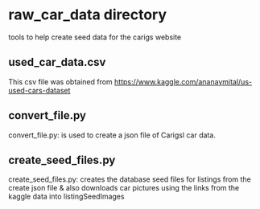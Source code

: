 # raw_car_data directory
tools to help create seed data for the carigs website

## used_car_data.csv
This csv file was obtained from https://www.kaggle.com/ananaymital/us-used-cars-dataset

## convert_file.py
convert_file.py: is used to create a json file of Carigsl car data.

## create_seed_files.py
create_seed_files.py: creates the database seed files for listings from the create json file & also downloads car pictures using the links from the kaggle data into listingSeedImages


